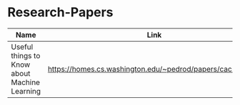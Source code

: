 # Research-Papers
Name  | Link
-------------------------------------------- | ---------------------------------------------------------
Useful things to Know about Machine Learning | https://homes.cs.washington.edu/~pedrod/papers/cacm12.pdf
